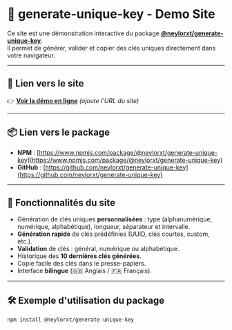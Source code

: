 # 🎯 generate-unique-key - Demo Site

Ce site est une démonstration interactive du package **[@neylorxt/generate-unique-key](https://www.npmjs.com/package/@neylorxt/generate-unique-key)**.  
Il permet de générer, valider et copier des clés uniques directement dans votre navigateur.

---

## 🚀 Lien vers le site

👉 **[Voir la démo en ligne](https://generate-unique-key.vercel.app)** *(ajoute l’URL du site)*

---

## 📦 Lien vers le package

- **NPM** : [https://www.npmjs.com/package/@neylorxt/generate-unique-key](https://www.npmjs.com/package/@neylorxt/generate-unique-key)
- **GitHub** : [https://github.com/neylorxt/generate-unique-key](https://github.com/neylorxt/generate-unique-key)

---

## 🔑 Fonctionnalités du site

- Génération de clés uniques **personnalisées** : type (alphanumérique, numérique, alphabétique), longueur, séparateur et intervalle.
- **Génération rapide** de clés prédéfinies (UUID, clés courtes, custom, etc.).
- **Validation** de clés : général, numérique ou alphabétique.
- Historique des **10 dernières clés générées**.
- Copie facile des clés dans le presse-papiers.
- Interface **bilingue** (🇬🇧 Anglais / 🇫🇷 Français).

---

## 🛠️ Exemple d'utilisation du package

```bash
npm install @neylorxt/generate-unique-key
